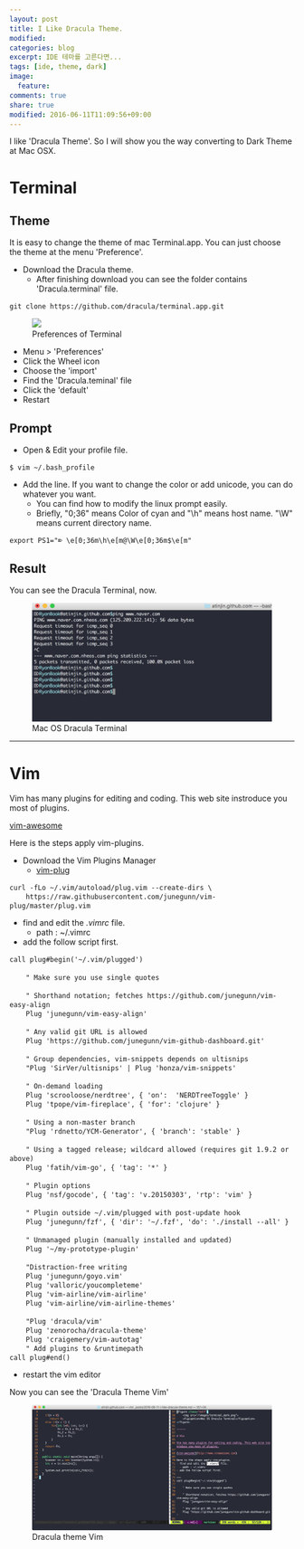 ```yaml
---
layout: post
title: I Like Dracula Theme.
modified:
categories: blog
excerpt: IDE 테마를 고른다면...
tags: [ide, theme, dark]
image:
  feature:
comments: true
share: true
modified: 2016-06-11T11:09:56+09:00
---
```


I like 'Dracula Theme'. So I will show you the way converting to Dark Theme at Mac OSX.

# Terminal

## Theme
It is easy to change the theme of mac Terminal.app. You can just choose the theme at the menu 'Preference'.

- Download the Dracula theme.
  - After finishing download you can see the folder contains 'Dracula.terminal' file.

~~~
git clone https://github.com/dracula/terminal.app.git
~~~

<figure class="half">
    <img src="http://blog.ryanjin.net/images/terminal_setting.png">
    <figcaption>Preferences of Terminal</figcaption>
</figure>

- Menu > 'Preferences'
- Click the Wheel icon
- Choose the 'import'
- Find the 'Dracula.teminal' file
- Click the 'default'
- Restart

## Prompt
- Open & Edit your profile file.

~~~
$ vim ~/.bash_profile
~~~ 

- Add the line. If you want to change the color or add unicode, you can do whatever you want.
  - You can find how to modify the linux prompt easily.
  - Briefly, "0;36" means Color of cyan and "\h" means host name. "\W" means current directory name.
 
~~~
export PS1="⌦ \e[0;36m\h\e[m@\W\e[0;36m$\e[m"
~~~

## Result

You can see the Dracula Terminal, now.

<figure class="half">
    <img src="/images/terminal_dark.png">
    <figcaption>Mac OS Dracula Terminal</figcaption>
</figure>

------

# Vim

Vim has many plugins for editing and coding. This web site instroduce you most of plugins.

[vim-awesome](http://www.vimawesome.com)

Here is the steps apply vim-plugins.
- Download the Vim Plugins Manager
  - [vim-plug](https://github.com/junegunn/vim-plug)

~~~
curl -fLo ~/.vim/autoload/plug.vim --create-dirs \
    https://raw.githubusercontent.com/junegunn/vim-plug/master/plug.vim
~~~

- find and edit the *.vimrc* file.
  - path : ~/.vimrc
- add the follow script first.

~~~
call plug#begin('~/.vim/plugged')

    " Make sure you use single quotes

    " Shorthand notation; fetches https://github.com/junegunn/vim-easy-align
    Plug 'junegunn/vim-easy-align'

    " Any valid git URL is allowed
    Plug 'https://github.com/junegunn/vim-github-dashboard.git'

    " Group dependencies, vim-snippets depends on ultisnips
    "Plug 'SirVer/ultisnips' | Plug 'honza/vim-snippets'

    " On-demand loading
    Plug 'scrooloose/nerdtree', { 'on':  'NERDTreeToggle' }
    Plug 'tpope/vim-fireplace', { 'for': 'clojure' }

    " Using a non-master branch
    "Plug 'rdnetto/YCM-Generator', { 'branch': 'stable' }

    " Using a tagged release; wildcard allowed (requires git 1.9.2 or above)
    Plug 'fatih/vim-go', { 'tag': '*' }

    " Plugin options
    Plug 'nsf/gocode', { 'tag': 'v.20150303', 'rtp': 'vim' }

    " Plugin outside ~/.vim/plugged with post-update hook
    Plug 'junegunn/fzf', { 'dir': '~/.fzf', 'do': './install --all' }

    " Unmanaged plugin (manually installed and updated)
    Plug '~/my-prototype-plugin'

    "Distraction-free writing
    Plug 'junegunn/goyo.vim'
    Plug 'valloric/youcompleteme'
    Plug 'vim-airline/vim-airline'
    Plug 'vim-airline/vim-airline-themes'
    
    "Plug 'dracula/vim'
    Plug 'zenorocha/dracula-theme'
    Plug 'craigemery/vim-autotag'
    " Add plugins to &runtimepath
call plug#end()
~~~

- restart the vim editor

Now you can see the 'Dracula Theme Vim'

<figure>
    <img src="/images/vim_dark_theme.png" alt="vim Dracula Theme">
    <figcaption>Dracula theme Vim</figcaption>
</figure>
